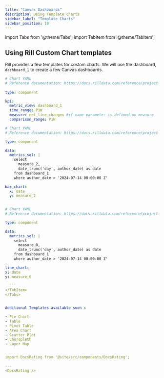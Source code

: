 ```yaml
---
title: "Canvas Dashboards"
description: Using Template charts
sidebar_label: "Template Charts"
sidebar_position: 10
---
```


import Tabs from '@theme/Tabs';
import TabItem from '@theme/TabItem';

## Using Rill Custom Chart templates

Rill provides a few templates for custom charts. We will use the dashboard, `dashboard_1` to create a few Canvas dashboards.

<Tabs>
<TabItem value="KPI" label="KPI Charts" default>

```yaml
# Chart YAML
# Reference documentation: https://docs.rilldata.com/reference/project-files/charts
    
type: component

kpi:
  metric_view: dashboard_1
  time_range: P1W
  measure: net_line_changes #if name parameter is defined on measure
  comparison_range: P1W
  ```
</TabItem>
<TabItem value="Bar" label="Bar Charts">

```yaml
# Chart YAML
# Reference documentation: https://docs.rilldata.com/reference/project-files/charts

type: component

data:
  metrics_sql: |
    select 
      measure_2,
      date_trunc('day', author_date) as date 
    from dashboard_1
    where author_date > '2024-07-14 00:00:00 Z'

bar_chart:
  x: date
  y: measure_2
  

  ```
  </TabItem>


  <TabItem value="Line" label="Line Charts">

  ```yaml
# Chart YAML
# Reference documentation: https://docs.rilldata.com/reference/project-files/charts

type: component

data:
    metrics_sql: |
      select 
        measure_0,
        date_trunc('day', author_date) as date 
      from dashboard_1
      where author_date > '2024-07-14 00:00:00 Z'

line_chart:
  x: date
  y: measure_0
  
    ```
  </TabItem>
</Tabs>


Additional Templates available soon : 

- Pie Chart
- Table
- Pivot Table
- Area Chart
- Scatter Plot
- Choropleth
- Layer Map


import DocsRating from '@site/src/components/DocsRating';

---
<DocsRating />